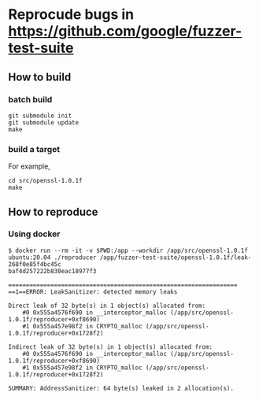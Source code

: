 Reprocude bugs in https://github.com/google/fuzzer-test-suite
====


How to build
----
### batch build
```shell
git submodule init
git submodule update
make
```

### build a target
For example, 

```shell
cd src/openssl-1.0.1f
make
```


How to reproduce
----
### Using docker
```
$ docker run --rm -it -v $PWD:/app --workdir /app/src/openssl-1.0.1f ubuntu:20.04 ./reproducer /app/fuzzer-test-suite/openssl-1.0.1f/leak-268f0e85f4bc45c
baf4d257222b830eac18977f3

=================================================================
==1==ERROR: LeakSanitizer: detected memory leaks

Direct leak of 32 byte(s) in 1 object(s) allocated from:
    #0 0x555a4576f690 in __interceptor_malloc (/app/src/openssl-1.0.1f/reproducer+0xf8690)
    #1 0x555a457e98f2 in CRYPTO_malloc (/app/src/openssl-1.0.1f/reproducer+0x1728f2)

Indirect leak of 32 byte(s) in 1 object(s) allocated from:
    #0 0x555a4576f690 in __interceptor_malloc (/app/src/openssl-1.0.1f/reproducer+0xf8690)
    #1 0x555a457e98f2 in CRYPTO_malloc (/app/src/openssl-1.0.1f/reproducer+0x1728f2)

SUMMARY: AddressSanitizer: 64 byte(s) leaked in 2 allocation(s).
```